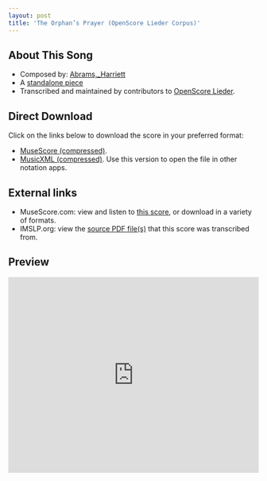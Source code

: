 ```yaml
---
layout: post
title: 'The Orphan’s Prayer (OpenScore Lieder Corpus)'
---
```


## About This Song

- Composed by: [Abrams,_Harriett](https://fourscoreandmore.org/openscore/lieder/Abrams,_Harriett)
- A [standalone piece](https://fourscoreandmore.org/openscore/lieder/Abrams,_Harriett/_)
- Transcribed and maintained by contributors to [OpenScore Lieder].

[OpenScore Lieder]: https://musescore.com/openscore-lieder-corpus

## Direct Download

Click on the links below to download the score in your preferred format:
- [MuseScore (compressed)](https://github.com/openscore/lieder/blob/main/scores/Abrams,_Harriett/_/The_Orphan’s_Prayer/lc6583966.mscz?raw=true).
- [MusicXML (compressed)](https://github.com/openscore/lieder/blob/main/scores/Abrams,_Harriett/_/The_Orphan’s_Prayer/lc6583966.mxl?raw=true). Use this version to open the file in other notation apps.

## External links

- MuseScore.com: view and listen to [this score][MuseScore], or download in a variety of formats.
- IMSLP.org: view the [source PDF file(s)][IMSLP] that this score was transcribed from.

[MuseScore]: https://musescore.com/score/6583966
[IMSLP]: https://imslp.org/wiki/Special:ReverseLookup/436708

## Preview

<iframe width="100%" height="394" src="https://musescore.com/openscore-lieder-corpus/scores/6583966/embed" frameborder="0" allowfullscreen allow="autoplay; fullscreen"></iframe>
